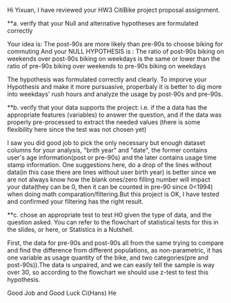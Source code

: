 Hi Yixuan, 
I have reviewed your HW3 CitiBike project proposal assignment.

**a. verify that your Null and alternative hypotheses are formulated correctly

Your idea is:
The post-90s are more likely than pre-90s to choose biking for commuting
And your NULL HYPOTHESIS is :
The ratio of post-90s biking on weekends over post-90s biking on weekdays is the same or lower than the ratio of pre-90s biking over weekends to pre-90s biking on weekdays

The hypothesis was formulated correctly and clearly. To imporve your Hypothesis and make it more pursuasive, properbaly it is better to dig more into weekdays' rush hours and analyze the usage by post-90s and pre-90s. 

**b. verify that your data supports the project: i.e. if the a data has the appropriate features (variables) to answer the question, and if the data was properly pre-processed to extract the needed values (there is some flexibility here since the test was not chosen yet)

I saw you did good job to pick the only necessary but enough dataset columns for your analysis, "brith year" and "date", the former contains user's age information(post or pre-90s) and the later contains usage time stamp information. One suggestions here,  do a drop of the lines without data(in this case there are lines without user birth year) is better since we are not always know how the blank ones/zero filling number will impact your data(they can be 0, then it can be counted in pre-90 since 0<1994) when doing math comparation/filtering.But this project is OK, I have tested and confirmed your filtering has the right result. 


**c. chose an appropriate test to test H0 given the type of data, and the question asked. You can refer to the flowchart of statistical tests for this in the slides, or here, or Statistics in a Nutshell.

First, the data for pre-90s and post-90s all from the same trying to compare and find the difference from different populations, as non-parametric, it has one variable as usage quantity of the bike, and two categories(pre and post-90s)).The data is unpaired, and we can easily tell the sample is way over 30, so according to the flowchart we should use z-test to test this hypothesis.

Good Job and Good Luck
Ci(Hans) He
